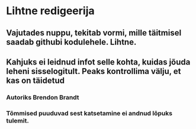# Lihtne redigeerija

## Vajutades nuppu, tekitab vormi, mille täitmisel saadab githubi kodulehele. Lihtne.

## Kahjuks ei leidnud infot selle kohta, kuidas jõuda leheni sisselogitult. Peaks kontrollima välju, et kas on täidetud

### Autoriks Brendon Brandt

### Tõmmised puuduvad sest katsetamine ei andnud lõpuks tulemit.
